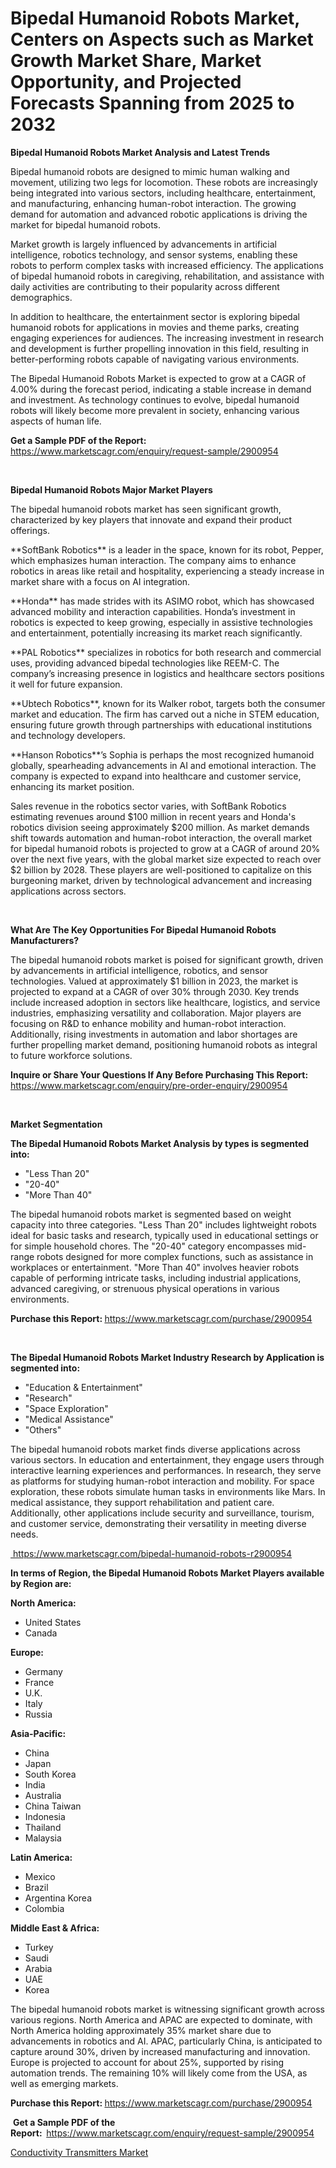 <p><h1>Bipedal Humanoid Robots Market, Centers on Aspects such as Market Growth Market Share, Market Opportunity, and Projected Forecasts Spanning from 2025 to 2032</h1></p><p><strong>Bipedal Humanoid Robots Market Analysis and Latest Trends</strong></p>
<p><p>Bipedal humanoid robots are designed to mimic human walking and movement, utilizing two legs for locomotion. These robots are increasingly being integrated into various sectors, including healthcare, entertainment, and manufacturing, enhancing human-robot interaction. The growing demand for automation and advanced robotic applications is driving the market for bipedal humanoid robots.</p><p>Market growth is largely influenced by advancements in artificial intelligence, robotics technology, and sensor systems, enabling these robots to perform complex tasks with increased efficiency. The applications of bipedal humanoid robots in caregiving, rehabilitation, and assistance with daily activities are contributing to their popularity across different demographics.</p><p>In addition to healthcare, the entertainment sector is exploring bipedal humanoid robots for applications in movies and theme parks, creating engaging experiences for audiences. The increasing investment in research and development is further propelling innovation in this field, resulting in better-performing robots capable of navigating various environments.</p><p>The Bipedal Humanoid Robots Market is expected to grow at a CAGR of 4.00% during the forecast period, indicating a stable increase in demand and investment. As technology continues to evolve, bipedal humanoid robots will likely become more prevalent in society, enhancing various aspects of human life.</p></p>
<p><strong>Get a Sample PDF of the Report:&nbsp;</strong> <a href="https://www.marketscagr.com/enquiry/request-sample/2900954?utm_campaign=3201&utm_medium=2&utm_source=Github&utm_content=ia&utm_term=16032025&utm_id=bipedal-humanoid-robots">https://www.marketscagr.com/enquiry/request-sample/2900954</a></p>
<p>&nbsp;</p>
<p><strong>Bipedal Humanoid Robots Major Market Players</strong></p>
<p><p>The bipedal humanoid robots market has seen significant growth, characterized by key players that innovate and expand their product offerings. </p><p>**SoftBank Robotics** is a leader in the space, known for its robot, Pepper, which emphasizes human interaction. The company aims to enhance robotics in areas like retail and hospitality, experiencing a steady increase in market share with a focus on AI integration. </p><p>**Honda** has made strides with its ASIMO robot, which has showcased advanced mobility and interaction capabilities. Honda’s investment in robotics is expected to keep growing, especially in assistive technologies and entertainment, potentially increasing its market reach significantly.</p><p>**PAL Robotics** specializes in robotics for both research and commercial uses, providing advanced bipedal technologies like REEM-C. The company’s increasing presence in logistics and healthcare sectors positions it well for future expansion.</p><p>**Ubtech Robotics**, known for its Walker robot, targets both the consumer market and education. The firm has carved out a niche in STEM education, ensuring future growth through partnerships with educational institutions and technology developers.</p><p>**Hanson Robotics**’s Sophia is perhaps the most recognized humanoid globally, spearheading advancements in AI and emotional interaction. The company is expected to expand into healthcare and customer service, enhancing its market position.</p><p>Sales revenue in the robotics sector varies, with SoftBank Robotics estimating revenues around $100 million in recent years and Honda's robotics division seeing approximately $200 million. As market demands shift towards automation and human-robot interaction, the overall market for bipedal humanoid robots is projected to grow at a CAGR of around 20% over the next five years, with the global market size expected to reach over $2 billion by 2028. These players are well-positioned to capitalize on this burgeoning market, driven by technological advancement and increasing applications across sectors.</p></p>
<p>&nbsp;</p>
<p><strong>What Are The Key Opportunities For Bipedal Humanoid Robots Manufacturers?</strong></p>
<p><p>The bipedal humanoid robots market is poised for significant growth, driven by advancements in artificial intelligence, robotics, and sensor technologies. Valued at approximately $1 billion in 2023, the market is projected to expand at a CAGR of over 30% through 2030. Key trends include increased adoption in sectors like healthcare, logistics, and service industries, emphasizing versatility and collaboration. Major players are focusing on R&D to enhance mobility and human-robot interaction. Additionally, rising investments in automation and labor shortages are further propelling market demand, positioning humanoid robots as integral to future workforce solutions.</p></p>
<p><strong>Inquire or Share Your Questions If Any Before Purchasing This Report:</strong> <a href="https://www.marketscagr.com/enquiry/pre-order-enquiry/2900954?utm_campaign=3201&utm_medium=2&utm_source=Github&utm_content=ia&utm_term=16032025&utm_id=bipedal-humanoid-robots">https://www.marketscagr.com/enquiry/pre-order-enquiry/2900954</a></p>
<p>&nbsp;</p>
<p><strong>Market Segmentation</strong></p>
<p><strong>The Bipedal Humanoid Robots Market Analysis by types is segmented into:</strong></p>
<p><ul><li>"Less Than 20"</li><li>"20-40"</li><li>"More Than 40"</li></ul></p>
<p><p>The bipedal humanoid robots market is segmented based on weight capacity into three categories. "Less Than 20" includes lightweight robots ideal for basic tasks and research, typically used in educational settings or for simple household chores. The "20-40" category encompasses mid-range robots designed for more complex functions, such as assistance in workplaces or entertainment. "More Than 40" involves heavier robots capable of performing intricate tasks, including industrial applications, advanced caregiving, or strenuous physical operations in various environments.</p></p>
<p><strong>Purchase this Report:&nbsp;</strong><a href="https://www.marketscagr.com/purchase/2900954?utm_campaign=3201&utm_medium=2&utm_source=Github&utm_content=ia&utm_term=16032025&utm_id=bipedal-humanoid-robots">https://www.marketscagr.com/purchase/2900954</a></p>
<p>&nbsp;</p>
<p><strong>The Bipedal Humanoid Robots Market Industry Research by Application is segmented into:</strong></p>
<p><ul><li>"Education & Entertainment"</li><li>"Research"</li><li>"Space Exploration"</li><li>"Medical Assistance"</li><li>"Others"</li></ul></p>
<p><p>The bipedal humanoid robots market finds diverse applications across various sectors. In education and entertainment, they engage users through interactive learning experiences and performances. In research, they serve as platforms for studying human-robot interaction and mobility. For space exploration, these robots simulate human tasks in environments like Mars. In medical assistance, they support rehabilitation and patient care. Additionally, other applications include security and surveillance, tourism, and customer service, demonstrating their versatility in meeting diverse needs.</p></p>
<p><a href="https://www.marketscagr.com/bipedal-humanoid-robots-r2900954?utm_campaign=3201&utm_medium=2&utm_source=Github&utm_content=ia&utm_term=16032025&utm_id=bipedal-humanoid-robots">&nbsp;https://www.marketscagr.com/bipedal-humanoid-robots-r2900954</a></p>
<p><strong>In terms of Region, the Bipedal Humanoid Robots Market Players available by Region are:</strong></p>
<p>
    <p> <strong> North America: </strong>
        <ul>
            <li>United States</li>
            <li>Canada</li>
        </ul>
        </p> 
    <p> <strong> Europe: </strong>
        <ul>
            <li>Germany</li>
            <li>France</li>
            <li>U.K.</li>
            <li>Italy</li>
            <li>Russia</li>
        </ul>
        </p> 
    <p> <strong> Asia-Pacific: </strong>
        <ul>
            <li>China</li>
            <li>Japan</li>
            <li>South Korea</li>
            <li>India</li>
            <li>Australia</li>
            <li>China Taiwan</li>
            <li>Indonesia</li>
            <li>Thailand</li>
            <li>Malaysia</li>
        </ul>
        </p> 
    <p> <strong> Latin America: </strong>
        <ul>
            <li>Mexico</li>
            <li>Brazil</li>
            <li>Argentina Korea</li>
            <li>Colombia</li>
        </ul>
        </p> 
    <p> <strong> Middle East & Africa: </strong>
        <ul>
            <li>Turkey</li>
            <li>Saudi</li>
            <li>Arabia</li>
            <li>UAE</li>
            <li>Korea</li>
        </ul>
    </p>
    </p>
<p><p>The bipedal humanoid robots market is witnessing significant growth across various regions. North America and APAC are expected to dominate, with North America holding approximately 35% market share due to advancements in robotics and AI. APAC, particularly China, is anticipated to capture around 30%, driven by increased manufacturing and innovation. Europe is projected to account for about 25%, supported by rising automation trends. The remaining 10% will likely come from the USA, as well as emerging markets.</p></p>
<p><strong>Purchase this Report: </strong><a href="https://www.marketscagr.com/purchase/2900954?utm_campaign=3201&utm_medium=2&utm_source=Github&utm_content=ia&utm_term=16032025&utm_id=bipedal-humanoid-robots">https://www.marketscagr.com/purchase/2900954</a></p>
<p>&nbsp;<strong>Get a Sample PDF of the Report:&nbsp;&nbsp;</strong><a href="https://www.marketscagr.com/enquiry/request-sample/2900954?utm_campaign=3201&utm_medium=2&utm_source=Github&utm_content=ia&utm_term=16032025&utm_id=bipedal-humanoid-robots">https://www.marketscagr.com/enquiry/request-sample/2900954</a></p>
<p><strong></strong></p>
<p><p><a href="https://github.com/jhamygunler/Market-Research-Report-List-1/blob/main/conductivity-transmitters-market.md?utm_campaign=3201&utm_medium=2&utm_source=Github&utm_content=ia&utm_term=16032025&utm_id=bipedal-humanoid-robots">Conductivity Transmitters Market</a></p></p>